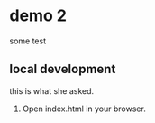 # demo 2

some test 

## local development
this is what she asked.
1. Open index.html in your browser. 

